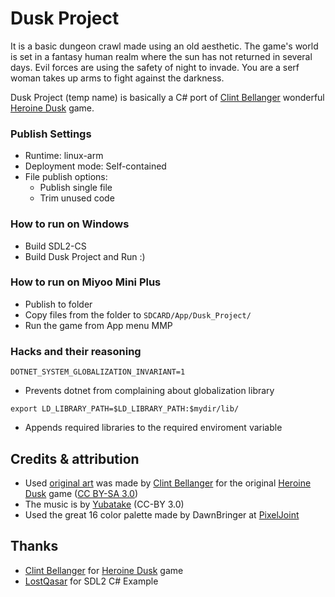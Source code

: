 # Dusk Project

It is a basic dungeon crawl made using an old aesthetic.
The game's world is set in a fantasy human realm where the sun has not returned in several days. Evil forces are using the safety of night to invade. You are a serf woman takes up arms to fight against the darkness.

Dusk Project (temp name) is basically a C# port of [Clint Bellanger](http://clintbellanger.net) wonderful [Heroine Dusk](http://heroinedusk.com) game.

### Publish Settings

- Runtime: linux-arm
- Deployment mode: Self-contained
- File publish options:
  - Publish single file
  - Trim unused code

### How to run on Windows

- Build SDL2-CS
- Build Dusk Project and Run :)

### How to run on Miyoo Mini Plus

- Publish to folder
- Copy files from the folder to `SDCARD/App/Dusk_Project/`
- Run the game from App menu MMP

### Hacks and their reasoning

`DOTNET_SYSTEM_GLOBALIZATION_INVARIANT=1`

- Prevents dotnet from complaining about globalization library

`export LD_LIBRARY_PATH=$LD_LIBRARY_PATH:$mydir/lib/`

- Appends required libraries to the required enviroment variable

## Credits & attribution

- Used [original art](https://opengameart.org/content/first-person-dungeon-crawl-art-pack) was made by [Clint Bellanger](http://clintbellanger.net) for the original [Heroine Dusk](http://heroinedusk.com) game ([CC BY-SA 3.0](https://creativecommons.org/licenses/by-sa/3.0/))
- The music is by [Yubatake](http://opengameart.org/users/yubatake) (CC-BY 3.0)
- Used the great 16 color palette made by DawnBringer at [PixelJoint](http://www.pixeljoint.com/forum/forum_posts.asp?TID=12795)

## Thanks

- [Clint Bellanger](http://clintbellanger.net) for [Heroine Dusk](http://heroinedusk.com) game
- [LostQasar](https://github.com/LostQuasar) for SDL2 C# Example